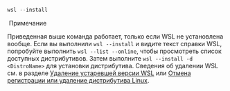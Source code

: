 

```PowerShell
wsl --install
```

 Примечание

Приведенная выше команда работает, только если WSL не установлена вообще. Если вы выполнили `wsl --install` и видите текст справки WSL, попробуйте выполнить `wsl --list --online`, чтобы просмотреть список доступных дистрибутивов. Затем выполните `wsl --install -d <DistroName>` для установки дистрибутива. Сведения об удалении WSL см. в разделе [Удаление устаревшей версии WSL](https://learn.microsoft.com/ru-ru/windows/wsl/troubleshooting#uninstall-legacy-version-of-wsl) или [Отмена регистрации или удаление дистрибутива Linux](https://learn.microsoft.com/ru-ru/windows/wsl/basic-commands#unregister-or-uninstall-a-linux-distribution).
